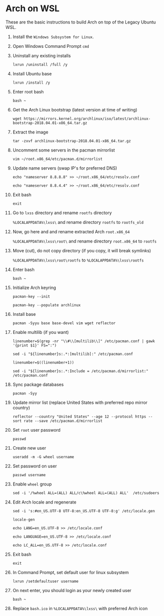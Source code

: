# Arch on WSL
These are the basic instructions to build Arch on top of the Legacy Ubuntu WSL.

1. Install the `Windows Subsystem for Linux`.

2. Open Windows Command Prompt
   `cmd`

3. Uninstall any existing installs

   `lxrun /uninstall /full /y`

4. Install Ubuntu base

   `lxrun /install /y`

5. Enter root bash

   `bash ~`

6. Get the Arch Linux bootstrap (latest version at time of writing)

   `wget https://mirrors.kernel.org/archlinux/iso/latest/archlinux-bootstrap-2018.04.01-x86_64.tar.gz`

7. Extract the image

   `tar -zxvf archlinux-bootstrap-2018.04.01-x86_64.tar.gz`

8. Uncomment some servers in the pacman mirrorlist

   `vim ~/root.x86_64/etc/pacman.d/mirrorlist`

9. Update name servers (swap IP's for preferred DNS)

   `echo "nameserver 8.8.8.8" >> ~/root.x86_64/etc/resolv.conf`

   `echo "nameserver 8.8.4.4" >> ~/root.x86_64/etc/resolv.conf`

10. Exit bash

      `exit`

11. Go to `lxss` directory and rename `rootfs` directory

      `%LOCALAPPDATA%\lxss\` and rename directory `rootfs` to `rootfs_old`

12. Now, go here and and rename extracted Arch `root.x86_64`

      `%LOCALAPPDATA%\lxss\root\` and rename directory `root.x86_64` to `rootfs`

13. Move (cut), do not copy directory (if you copy, it will break symlinks)

      `%LOCALAPPDATA%\lxss\root\rootfs` to `%LOCALAPPDATA%\lxss\rootfs`

14. Enter bash

      `bash ~`

15. Initialize Arch keyring

      `pacman-key --init`

      `pacman-key --populate archlinux`

16. Install base

      `pacman -Syyu base base-devel vim wget reflector`

17. Enable multilib (if you want)

      `linenumber=$(grep -nr "\\#\\[multilib\\]" /etc/pacman.conf | gawk '{print $1}' FS=":")`

      `sed -i "${linenumber}s:.*:[multilib]:" /etc/pacman.conf`

      `linenumber=$((linenumber+1))`

      `sed -i "${linenumber}s:.*:Include = /etc/pacman.d/mirrorlist:" /etc/pacman.conf`

18. Sync package databases

      `pacman -Syy`

19. Update mirror list (replace United States with preferred repo mirror country)

      `reflector --country "United States" --age 12 --protocol https --sort rate --save /etc/pacman.d/mirrorlist`

20. Set `root` user password

      `passwd`

21. Create new user

      `useradd -m -G wheel username`

22. Set password on user

      `passwd username`

23. Enable `wheel` group

       `sed -i '/%wheel ALL=(ALL) ALL/c\%wheel ALL=(ALL) ALL'  /etc/sudoers`

24. Edit Arch locale and regenerate

      `sed -i 's:#en_US.UTF-8 UTF-8:en_US.UTF-8 UTF-8:g' /etc/locale.gen`

      `locale-gen`

      `echo LANG=en_US.UTF-8 >> /etc/locale.conf`

      `echo LANGUAGE=en_US.UTF-8 >> /etc/locale.conf`

      `echo LC_ALL=en_US.UTF-8 >> /etc/locale.conf`

25. Exit bash

      `exit`

26. In Command Prompt, set default user for linux subsystem

      `lxrun /setdefaultuser username`

28. On next enter, you should login as your newly created user

      `bash ~`

29. Replace `bash.ico` in `%LOCALAPPDATA%\lxss\` with preferred Arch icon

